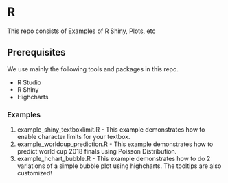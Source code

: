 # R
This repo consists of Examples of R Shiny, Plots, etc

## Prerequisites
We use mainly the following tools and packages in this repo. 
- R Studio
- R Shiny
- Highcharts

### Examples 
1. example_shiny_textboxlimit.R - This example demonstrates how to enable character limits for your textbox.
2. example_worldcup_prediction.R - This example demonstrates how to predict world cup 2018 finals using Poisson Distribution.
3. example_hchart_bubble.R - This example demonstrates how to do 2 variations of a simple bubble plot using highcharts. The tooltips are also customized!
